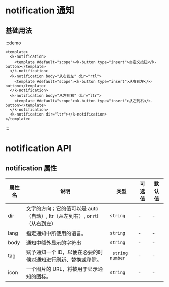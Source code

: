 # notification 通知

## 基础用法

:::demo

```vue
<template>
  <k-notification>
    <template #default="scope"><k-button type="insert">自定义按钮</k-button></template>
  </k-notification>
  <k-notification body="从右到左" dir="rtl">
    <template #default="scope"><k-button type="insert">从右到左</k-button></template>
  </k-notification>
  <k-notification body="从左到右" dir="ltr">
    <template #default="scope"><k-button type="insert">从左到右</k-button></template>
  </k-notification>
  <k-notification dir="ltr"></k-notification>
</template>
```

:::

# notification API

## notification 属性

| 属性名 | 说明                                                                       | 类型               | 可选值 | 默认值 |
| ------ | -------------------------------------------------------------------------- | ------------------ | ------ | ------ |
| dir    | 文字的方向；它的值可以是 auto（自动）, ltr（从左到右）, or rtl（从右到左） | `string`           | -      | -      |
| lang   | 指定通知中所使用的语言。                                                   | `string`           | -      | -      |
| body   | 通知中额外显示的字符串                                                     | `string`           | -      | -      |
| tag    | 赋予通知一个 ID，以便在必要的时候对通知进行刷新、替换或移除。              | ` string` `number` | -      | -      |
| icon   | 一个图片的 URL，将被用于显示通知的图标。                                   | `string`           | -      | -      |
